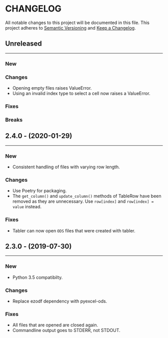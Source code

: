 # CHANGELOG

All notable changes to this project will be documented in this file.
This project adheres to [Semantic Versioning](http://semver.org/) and [Keep a Changelog](http://keepachangelog.com/).



## Unreleased
---

### New

### Changes
* Opening empty files raises ValueError.
* Using an invalid index type to select a cell now raises a ValueError.

### Fixes

### Breaks


## 2.4.0 - (2020-01-29)
---

### New
* Consistent handling of files with varying row length.

### Changes
* Use Poetry for packaging.
* The `get_column()` and `update_column()` methods of TableRow have been removed as they are unnecessary. Use `row[index]` and `row[index] = value` instead.

### Fixes
* Tabler can now open `ODS` files that were created with tabler.


## 2.3.0 - (2019-07-30)
---

### New
* Python 3.5 compatibilty.

### Changes
* Replace ezodf dependency with pyexcel-ods.

### Fixes
* All files that are opened are closed again.
* Commandline output goes to STDERR, not STDOUT.
